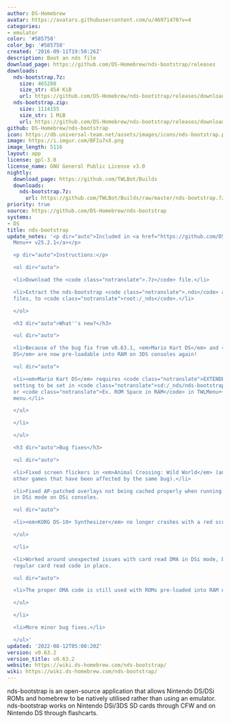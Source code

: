 ```yaml
---
author: DS-Homebrew
avatar: https://avatars.githubusercontent.com/u/46971470?v=4
categories:
- emulator
color: '#585758'
color_bg: '#585758'
created: '2016-09-11T19:50:26Z'
description: Boot an nds file
download_page: https://github.com/DS-Homebrew/nds-bootstrap/releases
downloads:
  nds-bootstrap.7z:
    size: 465208
    size_str: 454 KiB
    url: https://github.com/DS-Homebrew/nds-bootstrap/releases/download/v0.63.2/nds-bootstrap.7z
  nds-bootstrap.zip:
    size: 1114155
    size_str: 1 MiB
    url: https://github.com/DS-Homebrew/nds-bootstrap/releases/download/v0.63.2/nds-bootstrap.zip
github: DS-Homebrew/nds-bootstrap
icon: https://db.universal-team.net/assets/images/icons/nds-bootstrap.png
image: https://i.imgur.com/BFIu7xX.png
image_length: 5116
layout: app
license: gpl-3.0
license_name: GNU General Public License v3.0
nightly:
  download_page: https://github.com/TWLBot/Builds
  downloads:
    nds-bootstrap.7z:
      url: https://github.com/TWLBot/Builds/raw/master/nds-bootstrap.7z
priority: true
source: https://github.com/DS-Homebrew/nds-bootstrap
systems:
- DS
title: nds-bootstrap
update_notes: '<p dir="auto">Included in <a href="https://github.com/DS-Homebrew/TWiLightMenu/releases/tag/v25.2.1"><strong>TW</strong>i<strong>L</strong>ight
  Menu++ v25.2.1</a></p>

  <p dir="auto">Instructions:</p>

  <ol dir="auto">

  <li>Download the <code class="notranslate">.7z</code> file.</li>

  <li>Extract the nds-bootstrap <code class="notranslate">.nds</code> and <code class="notranslate">.ver</code>
  files, to <code class="notranslate">root:/_nds</code>.</li>

  </ol>

  <h3 dir="auto">What''s new?</h3>

  <ul dir="auto">

  <li>Because of the bug fix from v0.63.1, <em>Mario Kart DS</em> and <em>Mario Party
  DS</em> are now pre-loadable into RAM on 3DS consoles again!

  <ul dir="auto">

  <li><em>Mario Kart DS</em> requires <code class="notranslate">EXTENDED_MEMORY</code>
  setting to be set in <code class="notranslate">sd:/_nds/nds-bootstrap.ini</code>,
  or <code class="notranslate">Ex. ROM Space in RAM</code> in TWLMenu++ per-game settings
  menu.</li>

  </ul>

  </li>

  </ul>

  <h3 dir="auto">Bug fixes</h3>

  <ul dir="auto">

  <li>Fixed screen flickers in <em>Animal Crossing: Wild World</em> (and possibly
  other games that have been affected by the same bug).</li>

  <li>Fixed AP-patched overlays not being cached properly when running a TWL title
  in DSi mode on DSi consoles.

  <ul dir="auto">

  <li><em>KORG DS-10+ Synthesizer</em> no longer crashes with a red screen.</li>

  </ul>

  </li>

  <li>Worked around unexpected issues with card read DMA in DSi mode, by using the
  regular card read code in place.

  <ul dir="auto">

  <li>The proper DMA code is still used with ROMs pre-loaded into RAM on 3DS consoles.</li>

  </ul>

  </li>

  <li>More minor bug fixes.</li>

  </ul>'
updated: '2022-08-12T05:00:20Z'
version: v0.63.2
version_title: v0.63.2
website: https://wiki.ds-homebrew.com/nds-bootstrap/
wiki: https://wiki.ds-homebrew.com/nds-bootstrap/
---
```

nds-bootstrap is an open-source application that allows Nintendo DS/DSi ROMs and homebrew to be natively utilised rather than using an emulator. nds-bootstrap works on Nintendo DSi/3DS SD cards through CFW and on Nintendo DS through flashcarts.